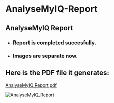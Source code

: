 # AnalyseMyIQ-Report
## AnalyseMyIQ Report

+ ### Report is completed succesfully.
+ ### Images are separate now.

## Here is the PDF file it generates:

[AnalyseMyIQ Report.pdf](https://github.com/azazmuzaffar/AnalyseMyIQ-Report/files/7045870/AnalyseMyIQ.Report.pdf)

![AnalyseMyIQ_Report](https://user-images.githubusercontent.com/64412852/130768377-24964d94-d942-45d2-ab71-351302f3982c.jpg)


